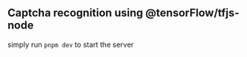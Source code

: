 ## Captcha recognition using @tensorFlow/tfjs-node

simply run ``` pnpm dev ``` to start the server
